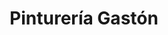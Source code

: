 ---
title: "Pinturería Gastón"
url: /ciudad-autonoma-de-buenos-aires/pintureria-gaston/
shop: pintura
---